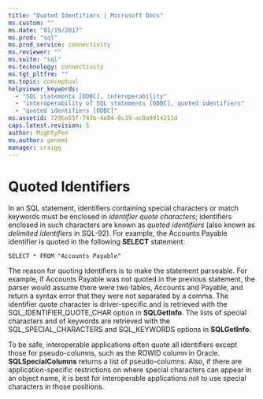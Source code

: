 ```yaml
---
title: "Quoted Identifiers | Microsoft Docs"
ms.custom: ""
ms.date: "01/19/2017"
ms.prod: "sql"
ms.prod_service: connectivity
ms.reviewer: ""
ms.suite: "sql"
ms.technology: connectivity
ms.tgt_pltfrm: ""
ms.topic: conceptual
helpviewer_keywords: 
  - "SQL statements [ODBC], interoperability"
  - "interoperability of SQL statements [ODBC], quoted identifiers"
  - "quoted identifiers [ODBC]"
ms.assetid: 729ba55f-743b-4a04-8c39-ac0a9914211d
caps.latest.revision: 5
author: MightyPen
ms.author: genemi
manager: craigg
---
```

# Quoted Identifiers
In an SQL statement, identifiers containing special characters or match keywords must be enclosed in *identifier quote characters*; identifiers enclosed in such characters are known as *quoted identifiers* (also known as *delimited identifiers* in SQL-92). For example, the Accounts Payable identifier is quoted in the following **SELECT** statement:  
  
```  
SELECT * FROM "Accounts Payable"  
```  
  
 The reason for quoting identifiers is to make the statement parseable. For example, if Accounts Payable was not quoted in the previous statement, the parser would assume there were two tables, Accounts and Payable, and return a syntax error that they were not separated by a comma. The identifier quote character is driver-specific and is retrieved with the SQL_IDENTIFIER_QUOTE_CHAR option in **SQLGetInfo**. The lists of special characters and of keywords are retrieved with the SQL_SPECIAL_CHARACTERS and SQL_KEYWORDS options in **SQLGetInfo**.  
  
 To be safe, interoperable applications often quote all identifiers except those for pseudo-columns, such as the ROWID column in Oracle. **SQLSpecialColumns** returns a list of pseudo-columns. Also, if there are application-specific restrictions on where special characters can appear in an object name, it is best for interoperable applications not to use special characters in those positions.
